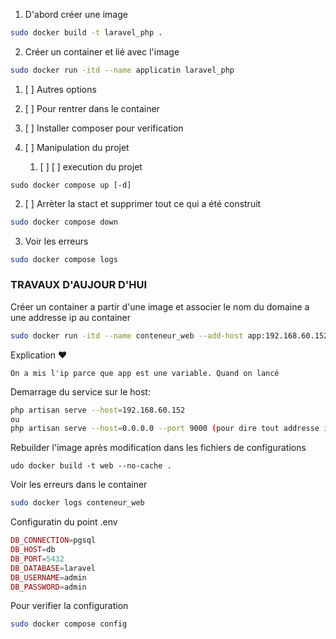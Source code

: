 1. D'abord créer une image

```bash
sudo docker build -t laravel_php .
```

2. Créer un container et lié avec l'image

```bash
sudo docker run -itd --name applicatin laravel_php

```

1. [ ] Autres options
2. [ ] Pour rentrer dans le container
3. [ ] Installer composer pour verification
4. [ ] Manipulation du projet


   1. [ ] [ ]  execution du projet

```
sudo docker compose up [-d]
```

2. [ ]  Arrèter la stact et supprimer tout ce qui a été construit

```bash
sudo docker compose down
```

3. Voir les erreurs

```bash
sudo docker compose logs
```

### TRAVAUX D'AUJOUR D'HUI

Créer un container a partir d'une image et associer le nom du domaine a une addresse ip au container

```bash
sudo docker run -itd --name conteneur_web --add-host app:192.168.60.152 web
```

Explication ❤️

```text
On a mis l'ip parce que app est une variable. Quand on lancé 
```

Demarrage du service sur le host:

```bash
php artisan serve --host=192.168.60.152
ou
php artisan serve --host=0.0.0.0 --port 9000 (pour dire tout addresse ip)

```

Rebuilder l'image après modification dans les fichiers de configurations

```sudo
udo docker build -t web --no-cache .

```

Voir les erreurs dans le container

```bash
sudo docker logs conteneur_web
```

Configuratin du point .env

```php
DB_CONNECTION=pgsql
DB_HOST=db
DB_PORT=5432
DB_DATABASE=laravel
DB_USERNAME=admin
DB_PASSWORD=admin
```

Pour verifier la configuration

```bash
sudo docker compose config
```

